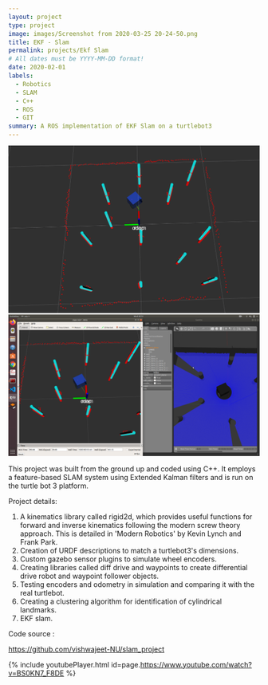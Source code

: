 ```yaml
---
layout: project
type: project
image: images/Screenshot from 2020-03-25 20-24-50.png
title: EKF - Slam
permalink: projects/Ekf Slam 
# All dates must be YYYY-MM-DD format!
date: 2020-02-01
labels:
  - Robotics
  - SLAM
  - C++
  - ROS
  - GIT
summary: A ROS implementation of EKF Slam on a turtlebot3 
---
```


<div class="ui small rounded images">
  <img class="ui image" src="../images/Screenshot from 2020-03-25 20-24-50.png">
  <img class="ui image" src="../images/Screenshot 2020-03-25 20 12 33.png">
</div>

This project was built from the ground up and coded using C++. It employs a feature-based SLAM system using Extended Kalman filters and is run on the turtle bot 3 platform.

Project details:
1) A kinematics library called rigid2d, which provides useful functions for forward and inverse kinematics following the modern screw theory approach. This is detailed in 'Modern Robotics' by Kevin Lynch and Frank Park.
2) Creation of URDF descriptions to match a turtlebot3's dimensions.
3) Custom gazebo sensor plugins to simulate wheel encoders. 
4) Creating libraries called diff drive and waypoints to create differential drive robot and waypoint follower objects.
5) Testing encoders and odometry in simulation and comparing it with the real turtlebot.
6) Creating a clustering algorithm for identification of cylindrical landmarks.
7) EKF slam.

Code source :

https://github.com/vishwajeet-NU/slam_project


{% include youtubePlayer.html id=page.https://www.youtube.com/watch?v=BS0KN7_F8DE %}

